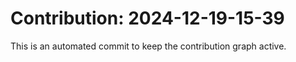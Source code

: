 # Contribution: 2024-12-19-15-39
This is an automated commit to keep the contribution graph active.
